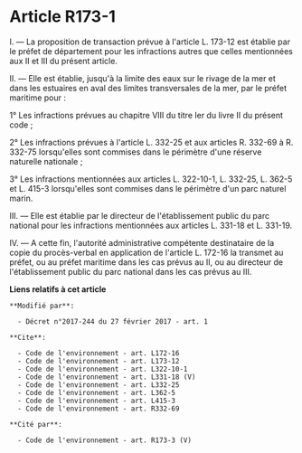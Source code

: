 # Article R173-1

I. ― La proposition de transaction prévue à l'article L. 173-12 est établie par le préfet de département pour les infractions
autres que celles mentionnées aux II et III du présent article. 

II. ― Elle est établie, jusqu'à la limite des eaux sur le rivage de la mer et dans les estuaires en aval des limites
transversales de la mer, par le préfet maritime pour : 

1° Les infractions prévues au chapitre VIII du titre Ier du livre II du présent code ; 

2° Les infractions prévues à l'article L. 332-25 et aux articles R. 332-69 à R. 332-75 lorsqu'elles sont commises dans le
périmètre d'une réserve naturelle nationale ; 

3° Les infractions mentionnées aux articles L. 322-10-1, L. 332-25, L. 362-5 et L. 415-3 lorsqu'elles sont commises dans le
périmètre d'un parc naturel marin. 

III. ― Elle est établie par le directeur de l'établissement public du parc national pour les infractions mentionnées aux
articles L. 331-18 et L. 331-19. 

IV. ― A cette fin, l'autorité administrative compétente destinataire de la copie du procès-verbal en application de l'article
L. 172-16 la transmet au préfet, ou au préfet maritime dans les cas prévus au II, ou au directeur de l'établissement public
du parc national dans les cas prévus au III.

**Liens relatifs à cet article**

	**Modifié par**:

	  - Décret n°2017-244 du 27 février 2017 - art. 1

	**Cite**:

	  - Code de l'environnement - art. L172-16
	  - Code de l'environnement - art. L173-12
	  - Code de l'environnement - art. L322-10-1
	  - Code de l'environnement - art. L331-18 (V)
	  - Code de l'environnement - art. L332-25
	  - Code de l'environnement - art. L362-5
	  - Code de l'environnement - art. L415-3
	  - Code de l'environnement - art. R332-69

	**Cité par**:

	  - Code de l'environnement - art. R173-3 (V)
